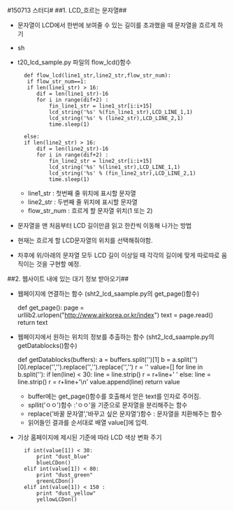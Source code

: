 #150713 스터디#
##1. LCD_흐르는 문자열##

- 문자열이 LCD에서 한번에 보여줄 수 있는 길이를 초과했을 때 문자열을 흐르게 하기
- sh
- t20_lcd_sample.py 파일의 flow_lcd()함수

		def flow_lcd(line1_str,line2_str,flow_str_num):
    	 if flow_str_num==1:
    	 if len(line1_str) > 16:
    		dif = len(line1_str)-16
    	  	for i in range(dif+2) : 
    			fin_line1_str = line1_str[i:i+15]
    			lcd_string('%s' %(fin_line1_str),LCD_LINE_1,1)
    			lcd_string('%s' % (line2_str),LCD_LINE_2,1)
    			time.sleep(1)
    	
    	else:
    	if len(line2_str) > 16:
    		dif = len(line2_str)-16
    	  	for i in range(dif+2) : 
    			fin_line2_str = line2_str[i:i+15]
    			lcd_string('%s' %(line1_str),LCD_LINE_1,1)
    			lcd_string('%s' % (fin_line2_str),LCD_LINE_2,1)
    			time.sleep(1)


	- line1_str : 첫번째 줄 위치에 표시할 문자열
	- line2_str : 두번째 줄 위치에 표시할 문자열
	- flow_str_num : 흐르게 할 문자열 위치(1 또는 2)

- 문자열을 맨 처음부터 LCD 길이만큼 읽고 한칸씩 이동해 나가는 방법
- 현재는 흐르게 할 LCD문자열의 위치를 선택해줘야함.
- 차후에 위/아래의 문자열 모두 LCD 길이 이상일 때 각각의 길이에 맞게 따로따로 움직이는 것을 구현할 예정.

##2. 웹사이트 내에 있는 대기 정보 받아오기##

- 웹페이지에 연결하는 함수 (sht2_lcd_saample.py의 get_page()함수)

   	def get_page():
   	page = urllib2.urlopen("http://www.airkorea.or.kr/index")
   	text = page.read()
   	return text 
 
- 웹페이지에서 원하는 위치의 정보를 추출하는 함수 (sht2_lcd_saample.py의 getDatablocks()함수)

   	def getDatablocks(buffers):
    	a = buffers.split('<tbody id="mt_mmc2_10007">')[1]
    	b = a.split('</tbody>')[0].replace('<tr>','').replace('</tr>','').replace('</td>','')
    	r = ''
    	value=[]
    	for line in b.split('<td>'):
       	if len(line) < 30:
           	line = line.strip()
           	r = r+line+' '
       	else:
           	line = line.strip()
           	r = r+line+'\n'
	   	value.append(line)
    	return value

   
   	- buffer에는 get_page()함수를 호출해서 얻은 text를 인자로 주어짐.
   	- spllit('ㅇㅇ')함수 :'ㅇㅇ'을 기준으로 문자열을 분리해주는 함수
   	- replace('바꿀 문자열','바꾸고 싶은 문자열')함수 : 문자열을 치환해주는 함수
   	- 읽어들인 결과를 순서대로 배열 value[]에 입력.

- 기상 홈페이지에 제시된 기준에 따라 LCD 색상 변화 주기

    	if int(value[1]) < 30:
    		print "dust_blue"
    		blueLCDon()
    	elif int(value[1]) < 80:
    		print "dust_green"
    		greenLCDon()
    	elif int(value[1]) < 150 :
    		print "dust_yellow"
    		yellowLCDon()

